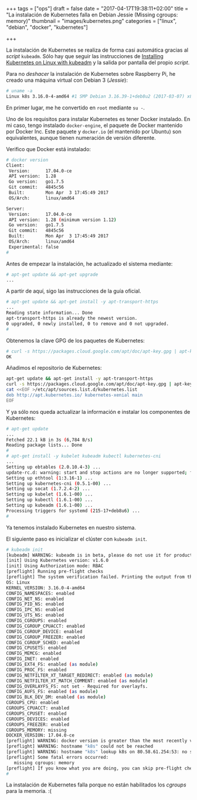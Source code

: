 +++
tags = ["ops"]
draft = false
date = "2017-04-17T19:38:11+02:00"
title = "La instalación de Kubernetes falla en Debian Jessie (Missing cgroups: memory)"
thumbnail = "images/kubernetes.png"
categories = ["linux", "debian", "docker", "kubernetes"]

+++

La instalación de Kubernetes se realiza de forma casi automática gracias al _script_ `kubeadm`. Sólo hay que seguir las instrucciones de [Installing Kubernetes on Linux with kubeadm](https://kubernetes.io/docs/getting-started-guides/kubeadm/) y la salida por pantalla del propio _script_.

<!--more-->

Para no _deshacer_ la instalación de Kubernetes sobre Raspberry Pi, he creado una máquina virtual con Debian 3 (_Jessie_):

```sh
# uname -a
Linux k8s 3.16.0-4-amd64 #1 SMP Debian 3.16.39-1+deb8u2 (2017-03-07) x86_64 GNU/Linux
```

En primer lugar, me he convertido en `root` mediante `su -`.

Uno de los requisitos para instalar Kubernetes es tener Docker instalado. En mi caso, tengo instalado `docker-engine`, el paquete de Docker mantenido por Docker Inc. Este paquete y `docker.io` (el mantenido por Ubuntu) son equivalentes, aunque tienen numeración de versión diferente.

Verifico que Docker está instalado:

```sh
# docker version
Client:
 Version:      17.04.0-ce
 API version:  1.28
 Go version:   go1.7.5
 Git commit:   4845c56
 Built:        Mon Apr  3 17:45:49 2017
 OS/Arch:      linux/amd64

Server:
 Version:      17.04.0-ce
 API version:  1.28 (minimum version 1.12)
 Go version:   go1.7.5
 Git commit:   4845c56
 Built:        Mon Apr  3 17:45:49 2017
 OS/Arch:      linux/amd64
 Experimental: false
#
```

Antes de empezar la instalación, he actualizado el sistema mediante:

```sh
# apt-get update && apt-get upgrade
...
```

A partir de aquí, sigo las instrucciones de la guía oficial.

```sh
# apt-get update && apt-get install -y apt-transport-https
...
Reading state information... Done
apt-transport-https is already the newest version.
0 upgraded, 0 newly installed, 0 to remove and 0 not upgraded.
#
```

Obtenemos la clave GPG de los paquetes de Kubernetes:

```sh
# curl -s https://packages.cloud.google.com/apt/doc/apt-key.gpg | apt-key add -
OK
```

Añadimos el repositorio de Kubernetes:

```sh
apt-get update && apt-get install -y apt-transport-https
curl -s https://packages.cloud.google.com/apt/doc/apt-key.gpg | apt-key add -
cat <<EOF >/etc/apt/sources.list.d/kubernetes.list
deb http://apt.kubernetes.io/ kubernetes-xenial main
EOF
```

Y ya sólo nos queda actualizar la información e instalar los componentes de Kubernetes:

```sh
# apt-get update
...
Fetched 22.1 kB in 3s (6,784 B/s)
Reading package lists... Done
#
# apt-get install -y kubelet kubeadm kubectl kubernetes-cni
...
Setting up ebtables (2.0.10.4-3) ...
update-rc.d: warning: start and stop actions are no longer supported; falling back to defaults
Setting up ethtool (1:3.16-1) ...
Setting up kubernetes-cni (0.5.1-00) ...
Setting up socat (1.7.2.4-2) ...
Setting up kubelet (1.6.1-00) ...
Setting up kubectl (1.6.1-00) ...
Setting up kubeadm (1.6.1-00) ...
Processing triggers for systemd (215-17+deb8u6) ...
#
```

Ya tenemos instalado Kubernetes en nuestro sistema.

El siguiente paso es inicializar el clúster con `kubeadm init`.

```sh
# kubeadm init
[kubeadm] WARNING: kubeadm is in beta, please do not use it for production clusters.
[init] Using Kubernetes version: v1.6.0
[init] Using Authorization mode: RBAC
[preflight] Running pre-flight checks
[preflight] The system verification failed. Printing the output from the verification:
OS: Linux
KERNEL_VERSION: 3.16.0-4-amd64
CONFIG_NAMESPACES: enabled
CONFIG_NET_NS: enabled
CONFIG_PID_NS: enabled
CONFIG_IPC_NS: enabled
CONFIG_UTS_NS: enabled
CONFIG_CGROUPS: enabled
CONFIG_CGROUP_CPUACCT: enabled
CONFIG_CGROUP_DEVICE: enabled
CONFIG_CGROUP_FREEZER: enabled
CONFIG_CGROUP_SCHED: enabled
CONFIG_CPUSETS: enabled
CONFIG_MEMCG: enabled
CONFIG_INET: enabled
CONFIG_EXT4_FS: enabled (as module)
CONFIG_PROC_FS: enabled
CONFIG_NETFILTER_XT_TARGET_REDIRECT: enabled (as module)
CONFIG_NETFILTER_XT_MATCH_COMMENT: enabled (as module)
CONFIG_OVERLAYFS_FS: not set - Required for overlayfs.
CONFIG_AUFS_FS: enabled (as module)
CONFIG_BLK_DEV_DM: enabled (as module)
CGROUPS_CPU: enabled
CGROUPS_CPUACCT: enabled
CGROUPS_CPUSET: enabled
CGROUPS_DEVICES: enabled
CGROUPS_FREEZER: enabled
CGROUPS_MEMORY: missing
DOCKER_VERSION: 17.04.0-ce
[preflight] WARNING: docker version is greater than the most recently validated version. Docker version: 17.04.0-ce. Max validated version: 1.12
[preflight] WARNING: hostname "k8s" could not be reached
[preflight] WARNING: hostname "k8s" lookup k8s on 80.58.61.254:53: no such host
[preflight] Some fatal errors occurred:
   missing cgroups: memory
[preflight] If you know what you are doing, you can skip pre-flight checks with `--skip-preflight-checks`
#
```

La instalación de Kubernetes falla porque no están habilitados los _cgroups_ para la memoria. :(
